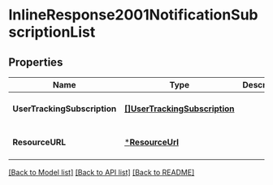 # InlineResponse2001NotificationSubscriptionList

## Properties
Name | Type | Description | Notes
------------ | ------------- | ------------- | -------------
**UserTrackingSubscription** | [**[]UserTrackingSubscription**](UserTrackingSubscription.md) |  | [optional] [default to null]
**ResourceURL** | [***ResourceUrl**](ResourceURL.md) |  | [optional] [default to null]

[[Back to Model list]](../README.md#documentation-for-models) [[Back to API list]](../README.md#documentation-for-api-endpoints) [[Back to README]](../README.md)


